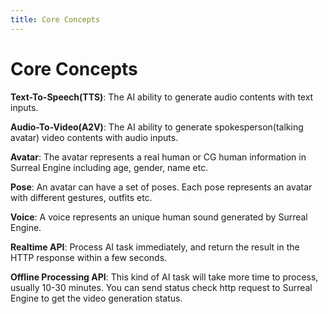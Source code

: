 ```yaml
---
title: Core Concepts
---
```


# Core Concepts


**Text-To-Speech(TTS)**: The AI ability to generate audio contents with text inputs.

**Audio-To-Video(A2V)**: The AI ability to generate spokesperson(talking avatar) video contents with audio inputs.

**Avatar**: The avatar represents a real human or CG human information in Surreal Engine including age, gender, name etc.

**Pose**: An avatar can have a set of poses. Each pose represents an avatar with different gestures, outfits etc.

**Voice**: A voice represents an unique human sound generated by Surreal Engine. 

**Realtime API**: Process AI task immediately, and return the result in the HTTP response within a few seconds.

**Offline Processing API**: This kind of AI task will take more time to process, usually 10-30 minutes. You can send status check http request to Surreal Engine to get the video generation status.

